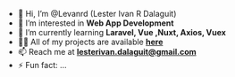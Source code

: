 - 👋 Hi, I’m @Levanrd (Lester Ivan R Dalaguit)
- 👀 I’m interested in **Web App Development**
- 🌱 I’m currently learning **Laravel, Vue ,Nuxt, Axios, Vuex**
- 👨‍💻 All of my projects are available **<a href="" target="_blank">here</a>**
- 📫 Reach me at **lesterivan.dalaguit@gmail.com**
- ⚡ Fun fact: ...

<!---
Levanrd/Levanrd is a ✨ special ✨ repository because its `README.md` (this file) appears on your GitHub profile.
You can click the Preview link to take a look at your changes.
--->
